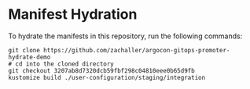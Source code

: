 # Manifest Hydration

To hydrate the manifests in this repository, run the following commands:

```shell
git clone https://github.com/zachaller/argocon-gitops-promoter-hydrate-demo
# cd into the cloned directory
git checkout 3207ab8d7320dcb59fbf298c04810eee0b65d9fb
kustomize build ./user-configuration/staging/integration
```
